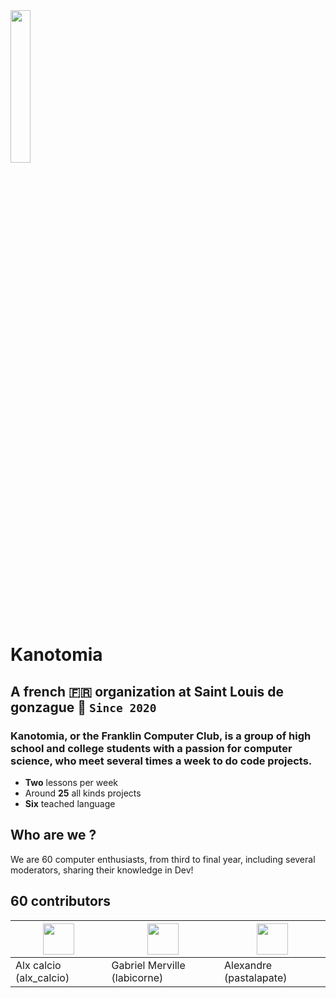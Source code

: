 <img src="http://www.kanotomia.org/static/media/logo-dark.919b019d0a0516d0cf48.png" height="25%" width="25%" />

# Kanotomia 
## A french 🇫🇷 organization at Saint Louis de gonzague 🏫 `Since 2020`
### Kanotomia, or the Franklin Computer Club, is a group of high school and college students with a passion for computer science, who meet several times a week to do code projects.
 - **Two** lessons per week
 - Around **25** all kinds projects
 - **Six** teached language
## Who are we ?
We are 60 computer enthusiasts, from third to final year, including several moderators, sharing their knowledge in Dev!
## 60 contributors
| <img src="http://www.kanotomia.org/static/media/alx.ae14215541392c60b2b4.jpeg" height="50px" width="50px">| <img src="http://www.kanotomia.org/static/media/gabriel.3a6a2bd174d7a045a3c3.png" height="50px" width="50px"> | <img src="https://cdn.discordapp.com/avatars/662640180494073887/a5eeb4999b0f585611f43538d824bd13.png?size=1024" height="50px" width="50px"> |
|-----------|-----------|-----------|
| Alx calcio (alx_calcio)   | Gabriel Merville (labicorne)   | Alexandre (pastalapate)   |
